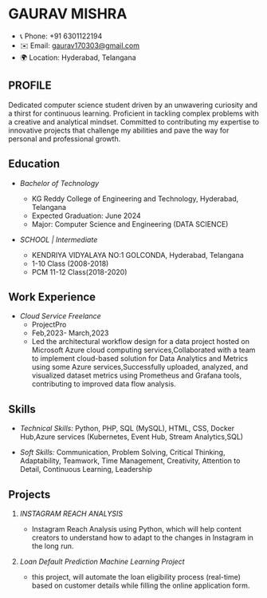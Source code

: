 # GAURAV MISHRA
- 📞 Phone: +91 6301122194
- ✉️ Email: gaurav170303@gmail.com
- 🌍 Location: Hyderabad, Telangana

## PROFILE
Dedicated computer science student driven by an unwavering curiosity and a thirst for continuous learning. Proficient in tackling complex problems with a creative and analytical mindset. Committed to contributing my expertise to innovative projects that challenge my abilities and pave the way for personal and professional growth.

## Education
- *Bachelor of Technology*                                                            
  - KG Reddy College of Engineering and Technology, Hyderabad, Telangana
  - Expected Graduation: June 2024
  - Major: Computer Science and Engineering (DATA SCIENCE)
  
- *SCHOOL*     *|* *Intermediate*                                                       
  - KENDRIYA VIDYALAYA NO:1 GOLCONDA, Hyderabad, Telangana
  - 1-10 Class (2008-2018)
  - PCM 11-12 Class(2018-2020)

## Work Experience

- *Cloud Service Freelance*
  - ProjectPro
  - Feb,2023- March,2023
  -  Led the architectural workflow design for a data project hosted on Microsoft Azure cloud computing services,Collaborated with a team to implement cloud-based solution for Data Analytics and Metrics using some Azure services,Successfully uploaded, analyzed, and visualized dataset metrics using Prometheus and Grafana tools, contributing to improved data flow analysis.
    

## Skills
- *Technical Skills:* Python, PHP, SQL (MySQL), HTML, CSS, Docker Hub,Azure services (Kubernetes, Event Hub,
Stream Analytics,SQL)

- *Soft Skills:* Communication, Problem Solving, Critical Thinking, Adaptability, Teamwork, Time Management, Creativity, Attention to Detail, Continuous Learning, Leadership

## Projects
1. *INSTAGRAM REACH ANALYSIS*
   - Instagram Reach Analysis using Python, which will help content creators to understand how to adapt to the changes in Instagram in the long run.

2. *Loan Default Prediction Machine Learning Project*
   - this project, will automate the loan eligibility process (real-time) based on customer details while filling the online application form. 



